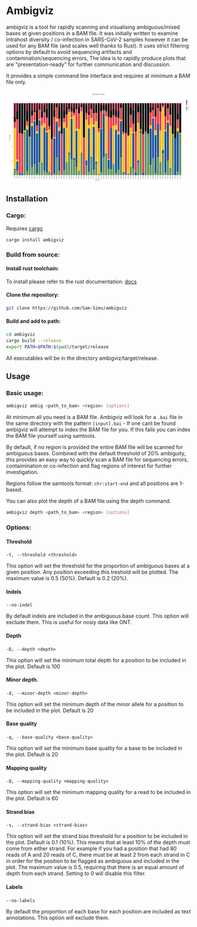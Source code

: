 # Ambigviz

ambigviz is a tool for rapidly scanning and visualising ambiguous/mixed bases at given positions in a
BAM file. It was initially written to examine intrahost diversity / co-infection in SARS-CoV-2 samples however it can be used for any BAM file (and scales well thanks to Rust). It uses strict filtering options by default to avoid sequencing artifacts and contamination/sequencing errors, The idea is to rapidly produce plots that are "presentation-ready" for further communication and discussion.

It provides a simple command line interface and requires at minimum a BAM file only.

![example](img/plot.png)

## Installation

### Cargo:

Requires [cargo](https://www.rust-lang.org/tools/install)

```
cargo install ambigviz
```

### Build from source:

#### Install rust toolchain:

To install please refer to the rust documentation: [docs](https://www.rust-lang.org/tools/install)

#### Clone the repository:

```bash
git clone https://github.com/Sam-Sims/ambigviz
```

#### Build and add to path:

```bash
cd ambigviz
cargo build --release
export PATH=$PATH:$(pwd)/target/release
```

All executables will be in the directory ambigviz/target/release.

## Usage

### Basic usage:

```bash
ambigviz ambig <path_to_bam> <region> [options]
```

At minimum all you need is a BAM file. Ambigviz will look for a `.bai` file in the same directory with the
pattern `[input].bai` - If one
cant be found ambigviz will attempt to index the BAM file for you. If this fails you can index the BAM file yourself
using
samtools.

By default, if no region is provided the entire BAM file will be scanned for ambiguous bases. Combined with the default
threshold of 20% ambiguity, this provides an easy way to quickly scan a BAM file for sequencing errors, contaimination
or co-infection and flag regions of interest for further investigation.

Regions follow the samtools format: `chr:start-end` and all positions are 1-based.

You can also plot the depth of a BAM file using the depth command.

```bash
ambigviz depth <path_to_bam> <region> [options]
```

### Options:

#### Threshold

`-t, --threshold <threshold>`

This option will set the threshold for the proportion of ambiguous bases at a given position. Any position exceeding
this treshold will be plotted. The maximum value is 0.5 (50%). Default is 0.2 (20%).

#### Indels

`--no-indel`

By default indels are included in the ambiguous base count. This option will exclude them. This is useful for nosiy data
like ONT.

#### Depth

`-D, --depth <depth>`

This option will set the minimum total depth for a position to be included in the plot. Default is 100

#### Minor depth.

`-d, --minor-depth <minor-depth>`

This option will set the minimum depth of the minor allele for a position to be included in the plot. Default is 20

#### Base quality

`-q, --base-quality <base-quality>`

This option will set the minimum base quality for a base to be included in the plot. Default is 20

#### Mapping quality

`-Q, --mapping-quality <mapping-quality>`

This option will set the minimum mapping quality for a read to be included in the plot. Default is 60

#### Strand bias

`-s, --strand-bias <strand-bias>`

This option will set the strand bias threshold for a position to be included in the plot. Default is 0.1 (10%). This
means that at least 10% of the depth must come from either strand. For example if you had a position that had 80 reads
of A and 20 reads of C, there must be at least 2 from each strand in C in order for the position to be flagged as
ambiguous and included in the plot. The maximum value is 0.5, requiring that there is an equal amount of depth from each
strand. Setting to 0 will disable this filter.

#### Labels

`--no-labels`

By default the proportion of each base for each position are included as text annotations. This option will exclude
them.